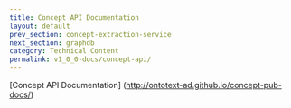 ```yaml
---
title: Concept API Documentation
layout: default
prev_section: concept-extraction-service
next_section: graphdb
category: Technical Content
permalink: v1_0_0-docs/concept-api/
---
```


[Concept API Documentation] (http://ontotext-ad.github.io/concept-pub-docs/)
